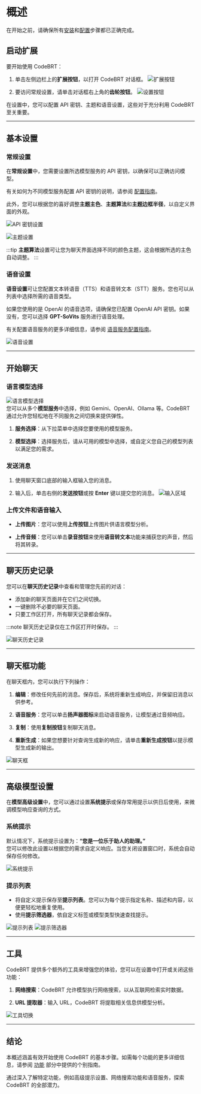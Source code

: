 # 概述

在开始之前，请确保所有[安装](./installation.md)和[配置](./configuration.md)步骤都已正确完成。

## 启动扩展

要开始使用 CodeBRT：

1. 单击左侧边栏上的**扩展按钮**，以打开 CodeBRT 对话框。
   ![扩展按钮](/img/getting-started/overview/extension-button.png)

2. 要访问常规设置，请单击对话框右上角的**齿轮按钮**。
   ![设置按钮](/img/getting-started/overview/setting-button.png)

在设置中，您可以配置 API 密钥、主题和语音设置，这些对于充分利用 CodeBRT 至关重要。

---

## 基本设置

### 常规设置

在**常规设置**中，您需要设置所选模型服务的 API 密钥，以确保可以正确访问模型。

有关如何为不同模型服务配置 API 密钥的说明，请参阅 [配置指南](./configuration.md)。

此外，您可以根据您的喜好调整**主题主色**、**主题算法**和**主题边框半径**，以自定义界面的外观。

![API 密钥设置](/img/getting-started/overview/apikey-setting.png)

![主题设置](/img/getting-started/overview/theme-setting.png)

:::tip
**主题算法**设置可让您为聊天界面选择不同的颜色主题，这会根据所选的主色自动调整。
:::

### 语音设置

**语音设置**可让您配置文本转语音（TTS）和语音转文本（STT）服务。您也可以从列表中选择所需的语音类型。

如果您使用的是 OpenAI 的语音选项，请确保您已配置 OpenAI API 密钥。如果没有，您可以选择 **GPT-SoVits** 服务进行语音处理。

有关配置语音服务的更多详细信息，请参阅 [语音服务配置指南](/docs/features/voice-service/configuration.md)。

![语音设置](/img/getting-started/overview/voice-setting.png)

---

## 开始聊天

### 语言模型选择
   ![语言模型选择](/img/getting-started/overview/language-model-selection.png)  
您可以从多个**模型服务**中选择，例如 Gemini、OpenAI、Ollama 等。CodeBRT 通过允许您轻松地在不同服务之间切换来提供弹性。

1. **服务选择**：从下拉菜单中选择您要使用的模型服务。

2. **模型选择**：选择服务后，请从可用的模型中选择，或自定义您自己的模型列表以满足您的需求。

### 发送消息

1. 使用聊天窗口底部的输入框输入您的消息。

2. 输入后，单击右侧的**发送按钮**或按 **Enter** 键以提交您的消息。
   ![输入区域](/img/getting-started/overview/input.png)

### 上传文件和语音输入

- **上传图片**：您可以使用**上传按钮**上传图片供语言模型分析。

- **上传音频**：您可以单击**录音按钮**来使用**语音转文本**功能来捕获您的声音，然后将其转录。

---

## 聊天历史记录

您可以在**聊天历史记录**中查看和管理您先前的对话：

- 添加新的聊天页面并在它们之间切换。
- 一键删除不必要的聊天页面。
- 只要工作区打开，所有聊天记录都会保存。

:::note
聊天历史记录仅在工作区打开时保存。
:::

![聊天历史记录](/img/getting-started/overview/chat-history.png)

---

## 聊天框功能

在聊天框内，您可以执行下列操作：

1. **编辑**：修改任何先前的消息。保存后，系统将重新生成响应，并保留旧消息以供参考。

2. **语音服务**：您可以单击**扬声器图标**来启动语音服务，让模型通过音频响应。

3. **复制**：使用**复制按钮**复制聊天消息。

4. **重新生成**：如果您想要针对查询生成新的响应，请单击**重新生成按钮**以提示模型生成新的输出。

![聊天框](/img/getting-started/overview/chatbox.png)

---

## 高级模型设置

在**模型高级设置**中，您可以通过设置**系统提示**或保存常用提示以供日后使用，来微调模型响应查询的方式。

### 系统提示

默认情况下，系统提示设置为：**“您是一位乐于助人的助理。”**  
您可以修改此设置以根据您的需求自定义响应。当您关闭设置窗口时，系统会自动保存任何修改。

![系统提示](/img/getting-started/overview/system-prompt.png)

### 提示列表

- 将自定义提示保存至**提示列表**。您可以为每个提示指定名称、描述和内容，以便更轻松地重复使用。
- 使用**提示筛选器**，依自定义标签或模型类型快速查找提示。

![提示列表](/img/getting-started/overview/prompt-list.png)
![提示筛选器](/img/getting-started/overview/prompt-filter.png)

---

## 工具

CodeBRT 提供多个额外的工具来增强您的体验，您可以在设置中打开或关闭这些功能：

1. **网络搜索**：CodeBRT 允许模型执行网络搜索，以从互联网检索实时数据。

2. **URL 提取器**：输入 URL，CodeBRT 将提取相关信息供模型分析。

![工具切换](/img/getting-started/overview/tools-toggle.png)

---

## 结论

本概述涵盖有效开始使用 CodeBRT 的基本步骤。如需每个功能的更多详细信息，请参阅 [功能](/docs/features/overview.md) 部分中提供的个别指南。

通过深入了解特定功能，例如高级提示设置、网络搜索功能和语音服务，探索 CodeBRT 的全部潜力。

